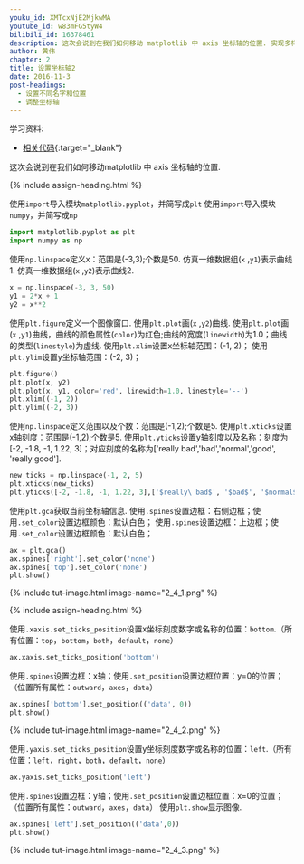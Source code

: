 ```yaml
---
youku_id: XMTcxNjE2MjkwMA
youtube_id: w83mFG5tyW4
bilibili_id: 16378461
description: 这次会说到在我们如何移动 matplotlib 中 axis 坐标轴的位置. 实现多样化的坐标轴显示.
author: 黄伟
chapter: 2
title: 设置坐标轴2
date: 2016-11-3
post-headings:
  - 设置不同名字和位置
  - 调整坐标轴
---
```


学习资料:
  * [相关代码](https://github.com/MorvanZhou/tutorials/blob/master/matplotlibTUT/plt6_ax_setting2.py){:target="_blank"}

这次会说到在我们如何移动matplotlib 中 axis 坐标轴的位置.


{% include assign-heading.html %}

使用`import`导入模块`matplotlib.pyplot`，并简写成`plt`
使用`import`导入模块`numpy`，并简写成`np`

```python
import matplotlib.pyplot as plt
import numpy as np
```



使用`np.linspace`定义x：范围是(-3,3);个数是50.
仿真一维数据组(`x` ,`y1`)表示曲线1.
仿真一维数据组(`x` ,`y2`)表示曲线2.

```python
x = np.linspace(-3, 3, 50)
y1 = 2*x + 1
y2 = x**2
```



使用`plt.figure`定义一个图像窗口.
使用`plt.plot`画(`x` ,`y2`)曲线.
使用`plt.plot`画(`x` ,`y1`)曲线，曲线的颜色属性(`color`)为红色;曲线的宽度(`linewidth`)为1.0；曲线的类型(`linestyle`)为虚线.
使用`plt.xlim`设置x坐标轴范围：(-1, 2)；
使用`plt.ylim`设置y坐标轴范围：(-2, 3)；

```python
plt.figure()
plt.plot(x, y2)
plt.plot(x, y1, color='red', linewidth=1.0, linestyle='--')
plt.xlim((-1, 2))
plt.ylim((-2, 3))
```



使用`np.linspace`定义范围以及个数：范围是(-1,2);个数是5.
使用`plt.xticks`设置x轴刻度：范围是(-1,2);个数是5.
使用`plt.yticks`设置y轴刻度以及名称：刻度为[-2, -1.8, -1, 1.22, 3]；对应刻度的名称为['really bad','bad','normal','good', 'really good'].

```python
new_ticks = np.linspace(-1, 2, 5)
plt.xticks(new_ticks)
plt.yticks([-2, -1.8, -1, 1.22, 3],['$really\ bad$', '$bad$', '$normal$', '$good$', '$really\ good$'])
```



使用`plt.gca`获取当前坐标轴信息.
使用`.spines`设置边框：右侧边框；使用`.set_color`设置边框颜色：默认白色；
使用`.spines`设置边框：上边框；使用`.set_color`设置边框颜色：默认白色；

```python
ax = plt.gca()
ax.spines['right'].set_color('none')
ax.spines['top'].set_color('none')
plt.show()
```

{% include tut-image.html image-name="2_4_1.png" %}

{% include assign-heading.html %}

使用`.xaxis.set_ticks_position`设置x坐标刻度数字或名称的位置：`bottom`.（所有位置：`top`，`bottom`，`both`，`default`，`none`）

```python
ax.xaxis.set_ticks_position('bottom')
```



使用`.spines`设置边框：x轴；使用`.set_position`设置边框位置：y=0的位置；（位置所有属性：`outward`，`axes`，`data`）

```python
ax.spines['bottom'].set_position(('data', 0))
plt.show()
```

{% include tut-image.html image-name="2_4_2.png" %}

使用`.yaxis.set_ticks_position`设置y坐标刻度数字或名称的位置：`left`.（所有位置：`left`，`right`，`both`，`default`，`none`）

```python
ax.yaxis.set_ticks_position('left')
```



使用`.spines`设置边框：y轴；使用`.set_position`设置边框位置：x=0的位置；（位置所有属性：`outward`，`axes`，`data`）
使用`plt.show`显示图像.

```python
ax.spines['left'].set_position(('data',0))
plt.show()
```

{% include tut-image.html image-name="2_4_3.png" %}

